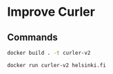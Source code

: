 # Improve Curler

## Commands

``` bash
docker build . -t curler-v2

docker run curler-v2 helsinki.fi
```